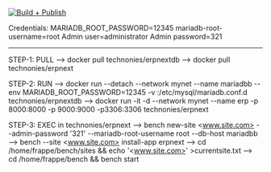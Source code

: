 <a href="https://github.com/Requarks/wiki/actions/workflows/build.yml"><img src="https://github.com/Requarks/wiki/actions/workflows/build.yml/badge.svg" alt="Build + Publish" style="max-width: 100%;"></a>

Credentials: 
MARIADB_ROOT_PASSWORD=12345
mariadb-root-username=root
Admin user=administrator
Admin password=321


-------------------------------------------------------
STEP-1: PULL
  --> docker pull technonies/erpnextdb
	--> docker pull technonies/erpnext

STEP-2: RUN
	--> docker run --detach --network mynet --name mariadbb  --env MARIADB_ROOT_PASSWORD=12345 -v <path-of-conf-file>:/etc/mysql/mariadb.conf.d  technonies/erpnextdb
	--> docker run -it -d  --network mynet --name erp -p 8000:8000 -p 9000:9000 -p3306:3306  technonies/erpnext
	
STEP-3: EXEC in technonies/erpnext
	--> bench new-site <www.site.com> --admin-password '321' --mariadb-root-username root  --db-host mariadbb
	--> bench --site <www.site.com> install-app erpnext
	--> cd /home/frappe/bench/sites && echo '<www.site.com>' >currentsite.txt
	--> cd /home/frappe/bench && bench start

